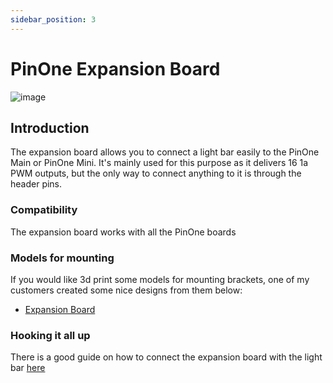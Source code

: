 ```yaml
---
sidebar_position: 3
---
```


# PinOne Expansion Board

![image](./img/PinOneButtonBoard1.jpg)

## Introduction

The expansion board allows you to connect a light bar easily to the PinOne Main or PinOne Mini. It's mainly used for this purpose as it delivers 16 1a PWM outputs, but the only way to connect anything to it is through the header pins.

### Compatibility

The expansion board works with all the PinOne boards

### Models for mounting

If you would like 3d print some models for mounting brackets, one of my customers created some nice designs from them below: 
 - [Expansion Board](https://makerworld.com/en/models/1705809-cleveland-software-pinone-expansion-board-mount)

### Hooking it all up

There is a good guide on how to connect the expansion board with the light bar [here](../../BuildersKit/connecting-expansion-board)